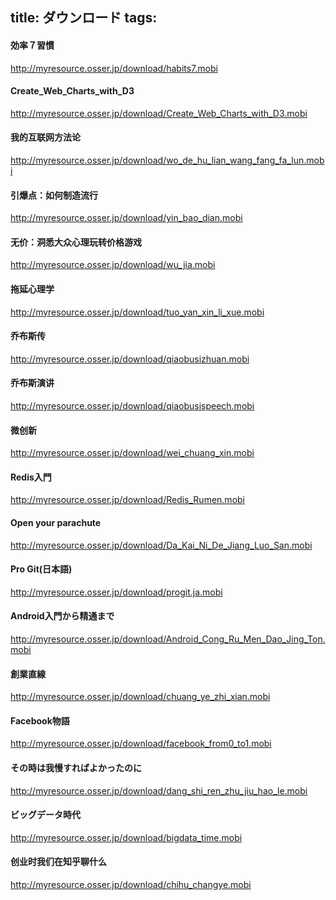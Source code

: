 title: ダウンロード
tags:
---

#### 効率７習慣

http://myresource.osser.jp/download/habits7.mobi

#### Create_Web_Charts_with_D3

http://myresource.osser.jp/download/Create_Web_Charts_with_D3.mobi

#### 我的互联网方法论

http://myresource.osser.jp/download/wo_de_hu_lian_wang_fang_fa_lun.mobi

#### 引爆点：如何制造流行

http://myresource.osser.jp/download/yin_bao_dian.mobi

#### 无价：洞悉大众心理玩转价格游戏

http://myresource.osser.jp/download/wu_jia.mobi

#### 拖延心理学

http://myresource.osser.jp/download/tuo_yan_xin_li_xue.mobi

#### 乔布斯传

http://myresource.osser.jp/download/qiaobusizhuan.mobi

#### 乔布斯演讲

http://myresource.osser.jp/download/qiaobusispeech.mobi

#### 微创新

http://myresource.osser.jp/download/wei_chuang_xin.mobi

#### Redis入門

http://myresource.osser.jp/download/Redis_Rumen.mobi

#### Open your parachute

http://myresource.osser.jp/download/Da_Kai_Ni_De_Jiang_Luo_San.mobi

#### Pro Git(日本語)

http://myresource.osser.jp/download/progit.ja.mobi

#### Android入門から精通まで

http://myresource.osser.jp/download/Android_Cong_Ru_Men_Dao_Jing_Ton.mobi

#### 創業直線

http://myresource.osser.jp/download/chuang_ye_zhi_xian.mobi

#### Facebook物語

http://myresource.osser.jp/download/facebook_from0_to1.mobi

#### その時は我慢すればよかったのに

http://myresource.osser.jp/download/dang_shi_ren_zhu_jiu_hao_le.mobi

#### ビッグデータ時代

http://myresource.osser.jp/download/bigdata_time.mobi

#### 创业时我们在知乎聊什么

http://myresource.osser.jp/download/chihu_changye.mobi

